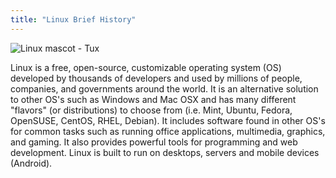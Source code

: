 ```yaml
---
title: "Linux Brief History"
---
```


![Linux mascot - Tux](//discourse-user-assets.s3.amazonaws.com/original/2X/7/715a2229f15586e8349ade5a6f83568d8b812511.png)

Linux is a free, open-source, customizable operating system (OS) developed by thousands of developers and used by millions of people, companies, and governments around the world. It is an alternative solution to other OS's such as Windows and Mac OSX and has many different "flavors" (or distributions) to choose from (i.e. Mint, Ubuntu, Fedora, OpenSUSE, CentOS, RHEL, Debian). It includes software found in other OS's for common tasks such as running office applications, multimedia, graphics, and gaming. It also provides powerful tools for programming and web development. Linux is built to run on desktops, servers and mobile devices (Android).
